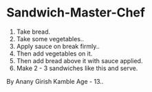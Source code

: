 # Sandwich-Master-Chef

1. Take bread.
2. Take some vegetables..
3. Apply sauce on break firmly..
4. Then add vegetables on it.
5. Then add bread above it with sauce applied.
6. Make 2 - 3 sandwiches like this and serve.



By Anany Girish Kamble
Age - 13..
